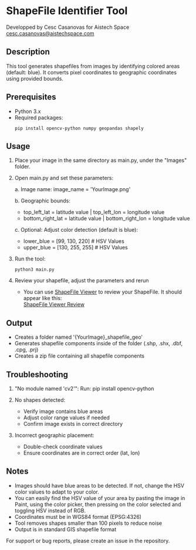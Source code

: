 ShapeFile Identifier Tool
========================

Developped by Cesc Casanovas for Aistech Space  
cesc.casanovas@aistechspace.com

Description
------------
This tool generates shapefiles from images by identifying colored areas (default: blue). It converts pixel coordinates to geographic coordinates using provided bounds.

Prerequisites
------------
- Python 3.x
- Required packages:
  ```
  pip install opencv-python numpy geopandas shapely
  ```

Usage
-----
1. Place your image in the same directory as main.py, under the "Images" folder.
2. Open main.py and set these parameters:

   a. Image name:
      image_name = 'YourImage.png'

 
   b. Geographic bounds:  
      - top_left_lat = latitude value    |    top_left_lon = longitude value  
      - bottom_right_lat = latitude value    |    bottom_right_lon = longitude value  

   c. Optional: Adjust color detection (default is blue):  
      - lower_blue = [99, 130, 220]   # HSV Values  
      - upper_blue = [130, 255, 255]  # HSV Values  

3. Run the tool:
   ```
   python3 main.py
   ```
4. Review your shapefile, adjust the parameters and rerun  

    - You can use [ShapeFile Viewer](https://www.chatdb.ai/tools/shapefile-viewer) to review your ShapeFile. It should appear like this:  
    [ShapeFile Viewer Review](/Images/AOIReview-ShapefileViewer.png)

Output
------
- Creates a folder named '{YourImage}_shapefile_geo'
- Generates shapefile components inside of the folder (.shp, .shx, .dbf, .cpg, .prj)
- Creates a zip file containing all shapefile components

Troubleshooting
--------------
1. "No module named 'cv2'":
   Run: pip install opencv-python

2. No shapes detected:
   - Verify image contains blue areas
   - Adjust color range values if needed
   - Confirm image exists in correct directory

3. Incorrect geographic placement:
   - Double-check coordinate values
   - Ensure coordinates are in correct order (lat, lon)

Notes
-----
- Images should have blue areas to be detected. If not, change the HSV color values to adapt to your color. 
- You can easily find the HSV value of your area by pasting the image in Paint, using the color picker, then pressing on the color selected and toggling HSV instead of RGB. 
- Coordinates must be in WGS84 format (EPSG:4326)
- Tool removes shapes smaller than 100 pixels to reduce noise
- Output is in standard GIS shapefile format

For support or bug reports, please create an issue in the repository. 
